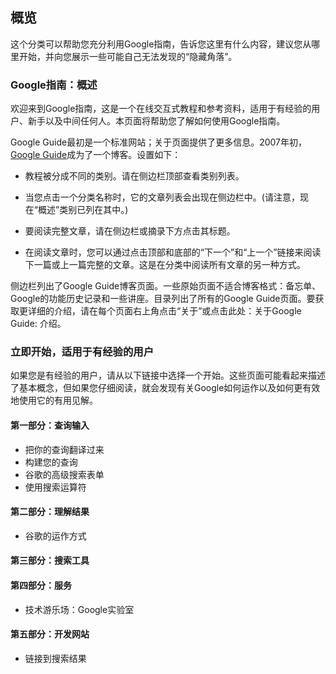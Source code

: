 ## 概览

这个分类可以帮助您充分利用Google指南，告诉您这里有什么内容，建议您从哪里开始，并向您展示一些可能自己无法发现的“隐藏角落”。

### Google指南：概述

欢迎来到Google指南，这是一个在线交互式教程和参考资料，适用于有经验的用户、新手以及中间任何人。本页面将帮助您了解如何使用Google指南。

Google Guide最初是一个标准网站；关于页面提供了更多信息。2007年初，[Google Guide](https://www.googleguide.com/about/index.html)成为了一个博客。设置如下：

- 教程被分成不同的类别。请在侧边栏顶部查看类别列表。
- 当您点击一个分类名称时，它的文章列表会出现在侧边栏中。(请注意，现在“概述”类别已列在其中。)
- 要阅读完整文章，请在侧边栏或摘录下方点击其标题。

- 在阅读文章时，您可以通过点击顶部和底部的“下一个”和“上一个”链接来阅读下一篇或上一篇完整的文章。这是在分类中阅读所有文章的另一种方式。

侧边栏列出了Google Guide博客页面。一些原始页面不适合博客格式：备忘单、Google的功能历史记录和一些讲座。目录列出了所有的Google Guide页面。要获取更详细的介绍，请在每个页面右上角点击“关于”或点击此处：关于Google Guide: 介绍。

### 立即开始，适用于有经验的用户

如果您是有经验的用户，请从以下链接中选择一个开始。这些页面可能看起来描述了基本概念，但如果您仔细阅读，就会发现有关Google如何运作以及如何更有效地使用它的有用见解。

#### 第一部分：查询输入

- 把你的查询翻译过来
- 构建您的查询
- 谷歌的高级搜索表单
- 使用搜索运算符

#### 第二部分：理解结果

- 谷歌的运作方式

#### 第三部分：搜索工具

#### 第四部分：服务

- 技术游乐场：Google实验室

#### 第五部分：开发网站

- 链接到搜索结果